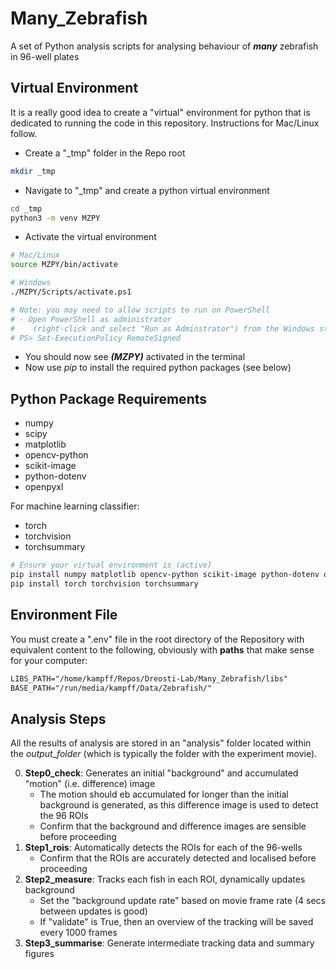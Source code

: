 # Many_Zebrafish
A set of Python analysis scripts for analysing behaviour of ***many*** zebrafish in 96-well plates

## Virtual Environment
It is a really good idea to create a "virtual" environment for python that is dedicated to running the code in this repository. Instructions for Mac/Linux follow.

- Create a "_tmp" folder in the Repo root
```bash
mkdir _tmp
```
- Navigate to "_tmp" and create a python virtual environment
```bash
cd _tmp
python3 -m venv MZPY
```
- Activate the virtual environment
```bash
# Mac/Linux
source MZPY/bin/activate

# Windows
./MZPY/Scripts/activate.ps1

# Note: you may need to allow scripts to run on PowerShell
# - Open PowerShell as administrator
#    (right-click and select "Run as Adminstrator") from the Windows start menu
# PS> Set-ExecutionPolicy RemoteSigned
```
- You should now see ***(MZPY)*** activated in the terminal
- Now use *pip* to install the required python packages (see below)

## Python Package Requirements
- numpy
- scipy
- matplotlib
- opencv-python
- scikit-image
- python-dotenv
- openpyxl

For machine learning classifier:
- torch
- torchvision
- torchsummary

```bash
# Ensure your virtual environment is (active)
pip install numpy matplotlib opencv-python scikit-image python-dotenv openpyxl
pip install torch torchvision torchsummary
```

## Environment File
You must create a ".env" file in the root directory of the Repository with equivalent content to the following, obviously with **paths** that make sense for your computer:
```txt
LIBS_PATH="/home/kampff/Repos/Dreosti-Lab/Many_Zebrafish/libs"
BASE_PATH="/run/media/kampff/Data/Zebrafish/"
```

## Analysis Steps
All the results of analysis are stored in an "analysis" folder located within the *output_folder* (which is typically the folder with the experiment movie).

0. **Step0_check**: Generates an initial "background" and accumulated "motion" (i.e. difference) image
   - The motion should eb accumulated for longer than the initial background is generated, as this difference image is used to detect the 96 ROIs
   - Confirm that the background and difference images are sensible before proceeding
1. **Step1_rois**: Automatically detects the ROIs for each of the 96-wells
   - Confirm that the ROIs are accurately detected and localised before proceeding
2. **Step2_measure**: Tracks each fish in each ROI, dynamically updates background
   - Set the "background update rate" based on movie frame rate (4 secs between updates is good)
   - If "validate" is True, then an overview of the tracking will be saved every 1000 frames
3. **Step3_summarise**: Generate intermediate tracking data and summary figures

